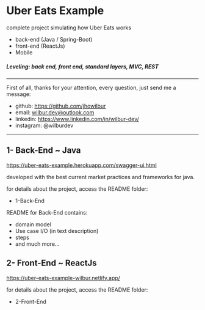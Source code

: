 # Uber Eats Example
complete project simulating how Uber Eats works

- back-end (Java / Spring-Boot)
- front-end (ReactJs)  
- Mobile

##### Leveling: back end, front end, standard layers, MVC, REST

----------------------

First of all, thanks for your attention, every question, just send me a message:
- github: https://github.com/jhowilbur
- email: wilbur.dev@outlook.com
- linkedin: https://www.linkedin.com/in/wilbur-dev/
- instagram: @wilburdev

----------------------

## 1- Back-End ~ Java

https://uber-eats-example.herokuapp.com/swagger-ui.html

developed with the best current market practices and frameworks for java.

for details about the project, access the README folder:
- 1-Back-End

README for Back-End contains:
- domain model
- Use case I/O (in text description)
- steps
- and much more...

## 2- Front-End ~ ReactJs

https://uber-eats-example-wilbur.netlify.app/

for details about the project, access the README folder:
- 2-Front-End
